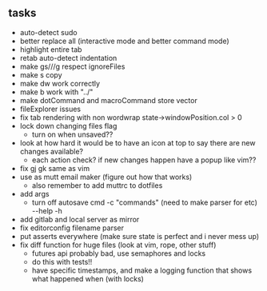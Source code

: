 ## tasks
- auto-detect sudo
- better replace all (interactive mode and better command mode)
- highlight entire tab
- retab auto-detect indentation
- make gs///g respect ignoreFiles
- make s copy
- make dw work correctly
- make b work with "../"
- make dotCommand and macroCommand store vector
- fileExplorer issues
- fix tab rendering with non wordwrap state->windowPosition.col > 0
- lock down changing files flag
  - turn on when unsaved??
- look at how hard it would be to have an icon at top to say there are new changes available?
  - each action check? if new changes happen have a popup like vim??
- fix gj gk same as vim
- use as mutt email maker (figure out how that works)
  - also remember to add muttrc to dotfiles
- add args
  - turn off autosave cmd
  -c "commands" (need to make parser for <c-h> <cr> etc)
  --help
  -h
- add gitlab and local server as mirror
- fix editorconfig filename parser
- put asserts everywhere (make sure state is perfect and i never mess up)
- fix diff function for huge files (look at vim, rope, other stuff)
  - futures api probably bad, use <pthread> semaphores and locks
  - do this with tests!!
  - have specific timestamps, and make a logging function that shows what happened when (with locks)
